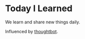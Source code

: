 # Today I Learned

We learn and share new things daily.

Influenced by [thoughtbot](https://github.com/thoughtbot/til).
